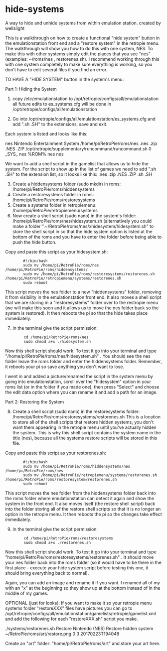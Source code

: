 # hide-systems
A way to hide and unhide systems from within emulation station.
created by wellslight

This is a walkthrough on how to create a functional "hide system" button in the emulationstation front end and a "restore system" in the retropie menu. The walkthrough will show you how to do this with one system, NES. To make this with other systems simply edit the places that you see "nes" (examples: ~/roms/nes , restorenes.sh). I recommend working through this with one system completely to make sure everything is working, so you don't have to edit several files if you find an error.


TO HAVE A "HIDE SYSTEM" button in the system's menu:

Part 1: Hiding the System
	
1. copy /etc/emulationstation to /opt/retropie/configs/all/emulationstation
    all future edits to es_systems.cfg will be done in /opt/retropie/configs/all/emulationstation

2. Go into /opt/retropie/configs/all/emulationstation/es_systems.cfg and add ".sh .SH" to the extensions, save and exit. 

Each system is listed and looks like this:

<system>
    <name>nes</name>
    <fullname>Nintendo Entertainment System</fullname>
    <path>/home/pi/RetroPie/roms/nes</path>
    <extension>.nes .zip .NES .ZIP</extension>
    <command>/opt/retropie/supplementary/runcommand/runcommand.sh 0 _SYS_ nes %ROM%</command>
    <platform>nes</platform>
    <theme>nes</theme>
</system>

We want to add a shell script in the gamelist that allows us to hide the system. For the script to show up in the list of games we need to add ".sh .SH" to the extension list, so it looks like this: <extension>.nes .zip .NES .ZIP .sh .SH</extension>

3. Create a hiddensystems folder (sudo mkdir) in roms: /home/pi/RetroPie/roms/hiddensystems
4. Create a restoresystems folder in roms: /home/pi/RetroPie/roms/restoresystems
5. Create a systems folder in retropiemenu: /home/pi/RetroPie/retropiemenu/systems
6. Now create a shell script (sudo nano) in the system's folder: /home/pi/RetroPie/roms/nes/hidesystem.sh
		(alternatively you could make a folder ".~/RetroPie/roms/nes/xhidesystem/hidesystem.sh" to store the shell script in so that the hide 		system option is listed at the bottom of the roms and you have to enter the folder before being able to push the hide button.

Copy and paste this script as your hidesystem.sh:

			#!/bin/bash
			sudo mv /home/pi/RetroPie/roms/nes /home/pi/RetroPie/roms/hiddensystems/
			sudo mv /home/pi/RetroPie/roms/restoresystems/restorenes.sh /home/pi/RetroPie/retropiemenu/systems/restorenes.sh
			sudo reboot
			
This script moves the nes folder to a new "hiddensystems" folder, removing it from visibility in the emulationstation front end.
It also moves a shell script that we are storing in a "restoresystems" folder over to the restropie menu (we will make this soon and it allows us to move the nes folder back so the system is restored). It then reboots the pi so that the hide takes place immediately.

7. In the terminal give the script permission: 

			cd /home/pi/RetroPie/roms/nes
			sudo chmod a+x ./hidesystem.sh

Now this shell script should work. To test it go into your terminal and type "/home/pi/RetroPie/roms/nes/hidesystem.sh" . You should see the nes folder leave the roms folder and enter the hiddensystems folder. Remember, it reboots your pi so save anything you don't want to lose.

I went in and added a picture/renamed the script in the system menu by going into emulationstation, scroll over the "hidesystem" option in your roms list (or in the folder if you made one), then press "Select" and choose the edit data option where you can rename it and add a path for an image.



Part 2: Restoring the System

8. Create a shell script (sudo nano) in the restoresystems folder: /home/pi/RetroPie/roms/restoresystems/restorenes.sh
		This is a location to store all of the shell scripts that restore hidden systems, you don't want them appearing in the retropie menu 			until you've actually hidden the system. This is why this shell script contains the system name in the title (nes), because all the 			systems restore scripts will be stored in this file.
		
Copy and paste this script as your restorenes.sh:

			#!/bin/bash
			sudo mv /home/pi/RetroPie/roms/hiddensystems/nes /home/pi/RetroPie/roms/nes
			sudo mv /home/pi/RetroPie/retropiemenu/systems/restorenes.sh /home/pi/RetroPie/roms/restoresystem/restorenes.sh
			sudo reboot
			
This script moves the nes folder from the hiddensystems folder back into the roms folder where emulationstation can detect it again and show the system in the front end. It also moves itself (the restore shell script) back into the folder storing all of the restore shell scripts so that it is no longer an option in the retropie menu. It then reboots the pi so the changes take effect immediately.

9. In the terminal give the script permission:

			cd /home/pi/RetroPie/roms/restoresystems
			sudo chmod a+x ./restorenes.sh
	
Now this shell script should work. To test it go into your terminal and type "home/pi/RetroPie/roms/restoresystems/restorenes.sh" . It should move your nes folder back into the roms folder (so it would have to be there in the first place - execute your hide system script before testing this one, it should bring everything back to normal).

Again, you can add an image and rename it if you want. I renamed all of my with an "x" at the beginning so they show up at the bottom instead of in the middle of my games.


OPTIONAL (just for looks):
If you want to make it so your retropie menu systems folder "restoreXXX" files have pictures you can go to
/opt/retropie/configs/all/emulationstation/gamelists/retropie/gamelist.xml and add the following for each "restoreXXX.sh" script you make.

<game>
		<path>./systems/restorenes.sh</path>
		<name>Restore Nintendo (NES)</name>
		<desc>Restore hidden system</desc>
		<image>~/RetroPie/roms/art/restore.png</image>
		<rating>0</rating>
		<playcount>3</playcount>
		<lastplayed>20170223T194048</lastplayed>
	</game>
	
Create an "art" folder: "home/pi/RetroPie/roms/art" and store your art here.
